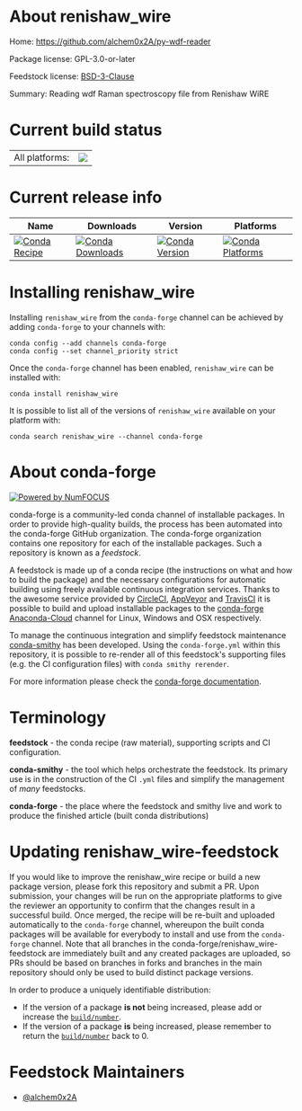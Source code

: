 About renishaw_wire
===================

Home: https://github.com/alchem0x2A/py-wdf-reader

Package license: GPL-3.0-or-later

Feedstock license: [BSD-3-Clause](https://github.com/conda-forge/renishaw_wire-feedstock/blob/master/LICENSE.txt)

Summary: Reading wdf Raman spectroscopy file from Renishaw WiRE

Current build status
====================


<table><tr><td>All platforms:</td>
    <td>
      <a href="https://dev.azure.com/conda-forge/feedstock-builds/_build/latest?definitionId=12630&branchName=master">
        <img src="https://dev.azure.com/conda-forge/feedstock-builds/_apis/build/status/renishaw_wire-feedstock?branchName=master">
      </a>
    </td>
  </tr>
</table>

Current release info
====================

| Name | Downloads | Version | Platforms |
| --- | --- | --- | --- |
| [![Conda Recipe](https://img.shields.io/badge/recipe-renishaw_wire-green.svg)](https://anaconda.org/conda-forge/renishaw_wire) | [![Conda Downloads](https://img.shields.io/conda/dn/conda-forge/renishaw_wire.svg)](https://anaconda.org/conda-forge/renishaw_wire) | [![Conda Version](https://img.shields.io/conda/vn/conda-forge/renishaw_wire.svg)](https://anaconda.org/conda-forge/renishaw_wire) | [![Conda Platforms](https://img.shields.io/conda/pn/conda-forge/renishaw_wire.svg)](https://anaconda.org/conda-forge/renishaw_wire) |

Installing renishaw_wire
========================

Installing `renishaw_wire` from the `conda-forge` channel can be achieved by adding `conda-forge` to your channels with:

```
conda config --add channels conda-forge
conda config --set channel_priority strict
```

Once the `conda-forge` channel has been enabled, `renishaw_wire` can be installed with:

```
conda install renishaw_wire
```

It is possible to list all of the versions of `renishaw_wire` available on your platform with:

```
conda search renishaw_wire --channel conda-forge
```


About conda-forge
=================

[![Powered by NumFOCUS](https://img.shields.io/badge/powered%20by-NumFOCUS-orange.svg?style=flat&colorA=E1523D&colorB=007D8A)](http://numfocus.org)

conda-forge is a community-led conda channel of installable packages.
In order to provide high-quality builds, the process has been automated into the
conda-forge GitHub organization. The conda-forge organization contains one repository
for each of the installable packages. Such a repository is known as a *feedstock*.

A feedstock is made up of a conda recipe (the instructions on what and how to build
the package) and the necessary configurations for automatic building using freely
available continuous integration services. Thanks to the awesome service provided by
[CircleCI](https://circleci.com/), [AppVeyor](https://www.appveyor.com/)
and [TravisCI](https://travis-ci.com/) it is possible to build and upload installable
packages to the [conda-forge](https://anaconda.org/conda-forge)
[Anaconda-Cloud](https://anaconda.org/) channel for Linux, Windows and OSX respectively.

To manage the continuous integration and simplify feedstock maintenance
[conda-smithy](https://github.com/conda-forge/conda-smithy) has been developed.
Using the ``conda-forge.yml`` within this repository, it is possible to re-render all of
this feedstock's supporting files (e.g. the CI configuration files) with ``conda smithy rerender``.

For more information please check the [conda-forge documentation](https://conda-forge.org/docs/).

Terminology
===========

**feedstock** - the conda recipe (raw material), supporting scripts and CI configuration.

**conda-smithy** - the tool which helps orchestrate the feedstock.
                   Its primary use is in the construction of the CI ``.yml`` files
                   and simplify the management of *many* feedstocks.

**conda-forge** - the place where the feedstock and smithy live and work to
                  produce the finished article (built conda distributions)


Updating renishaw_wire-feedstock
================================

If you would like to improve the renishaw_wire recipe or build a new
package version, please fork this repository and submit a PR. Upon submission,
your changes will be run on the appropriate platforms to give the reviewer an
opportunity to confirm that the changes result in a successful build. Once
merged, the recipe will be re-built and uploaded automatically to the
`conda-forge` channel, whereupon the built conda packages will be available for
everybody to install and use from the `conda-forge` channel.
Note that all branches in the conda-forge/renishaw_wire-feedstock are
immediately built and any created packages are uploaded, so PRs should be based
on branches in forks and branches in the main repository should only be used to
build distinct package versions.

In order to produce a uniquely identifiable distribution:
 * If the version of a package **is not** being increased, please add or increase
   the [``build/number``](https://docs.conda.io/projects/conda-build/en/latest/resources/define-metadata.html#build-number-and-string).
 * If the version of a package **is** being increased, please remember to return
   the [``build/number``](https://docs.conda.io/projects/conda-build/en/latest/resources/define-metadata.html#build-number-and-string)
   back to 0.

Feedstock Maintainers
=====================

* [@alchem0x2A](https://github.com/alchem0x2A/)

